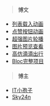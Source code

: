 > #### 博文

* [列表载入动画](https://www.jianshu.com/p/eb87462d47c1)
* [点赞按钮动画](https://www.jianshu.com/p/84d60cf25971)
* [超强图片轮播](https://www.jianshu.com/p/5e0df3dcda49)
* [图片预览查看](https://www.jianshu.com/p/74e82fa87174)
* [高仿滴滴出行](https://www.jianshu.com/p/f6d1206aa80a)
* [Bloc完整项目](https://www.jianshu.com/p/be0107298bc5)



> #### 博主

* [IT小孢子](https://www.jianshu.com/u/2a813d0c9043)
* [Sky24n](https://www.jianshu.com/u/cbf2ad25d33a)






